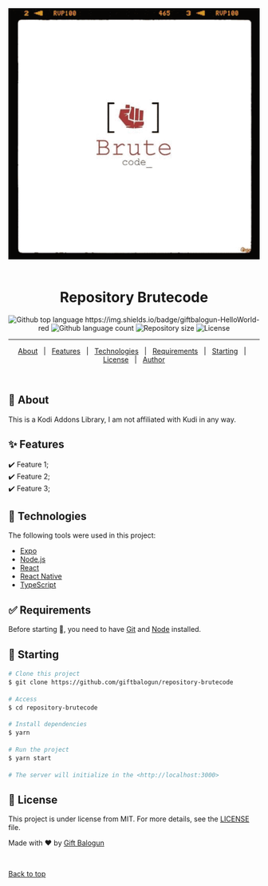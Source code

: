 <div align="center" id="top"> 
  <img src="brutecode.gif" alt="Repository Brutecode" />
  &#xa0;
</div>

<h1 align="center">Repository Brutecode</h1>

<p align="center">
  <img alt="Github top language" src="https://img.shields.io/github/languages/top/giftbalogun/repository.brutecode?color=56BEB8">
  https://img.shields.io/badge/giftbalogun-HelloWorld-red

  <img alt="Github language count" src="https://img.shields.io/github/languages/count/giftbalogun/repository.brutecode?color=56BEB8">

  <img alt="Repository size" src="https://img.shields.io/github/repo-size/giftbalogun/repository.brutecode?color=56BEB8">

  <img alt="License" src="https://img.shields.io/github/license/giftbalogun/repository.brutecode?color=56BEB8">

  <!-- <img alt="Github issues" src="https://img.shields.io/github/issues/{{YOUR_GITHUB_USERNAME}}/repository-brutecode?color=56BEB8" /> -->

  <!-- <img alt="Github forks" src="https://img.shields.io/github/forks/{{YOUR_GITHUB_USERNAME}}/repository-brutecode?color=56BEB8" /> -->

  <!-- <img alt="Github stars" src="https://img.shields.io/github/stars/{{YOUR_GITHUB_USERNAME}}/repository-brutecode?color=56BEB8" /> -->
</p>

<hr>

<p align="center">
  <a href="#dart-about">About</a> &#xa0; | &#xa0; 
  <a href="#sparkles-features">Features</a> &#xa0; | &#xa0;
  <a href="#rocket-technologies">Technologies</a> &#xa0; | &#xa0;
  <a href="#white_check_mark-requirements">Requirements</a> &#xa0; | &#xa0;
  <a href="#checkered_flag-starting">Starting</a> &#xa0; | &#xa0;
  <a href="#memo-license">License</a> &#xa0; | &#xa0;
  <a href="https://github.com/giftbalogun" target="_blank">Author</a>
</p>

<br>

## :dart: About ##

This is a Kodi Addons Library, I am not affiliated with Kudi in any way.
## :sparkles: Features ##

:heavy_check_mark: Feature 1;\
:heavy_check_mark: Feature 2;\
:heavy_check_mark: Feature 3;

## :rocket: Technologies ##

The following tools were used in this project:

- [Expo](https://expo.io/)
- [Node.js](https://nodejs.org/en/)
- [React](https://pt-br.reactjs.org/)
- [React Native](https://reactnative.dev/)
- [TypeScript](https://www.typescriptlang.org/)

## :white_check_mark: Requirements ##

Before starting :checkered_flag:, you need to have [Git](https://git-scm.com) and [Node](https://nodejs.org/en/) installed.

## :checkered_flag: Starting ##

```bash
# Clone this project
$ git clone https://github.com/giftbalogun/repository-brutecode

# Access
$ cd repository-brutecode

# Install dependencies
$ yarn

# Run the project
$ yarn start

# The server will initialize in the <http://localhost:3000>
```

## :memo: License ##

This project is under license from MIT. For more details, see the [LICENSE](LICENSE.md) file.


Made with :heart: by <a href="https://github.com/giftbalogun" target="_blank">Gift Balogun</a>

&#xa0;

<a href="#top">Back to top</a>
